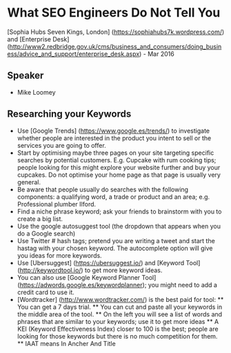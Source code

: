 
# What SEO Engineers Do Not Tell You

[Sophia Hubs Seven Kings, London] (https://sophiahubs7k.wordpress.com/) and [Enterprise Desk] (http://www2.redbridge.gov.uk/cms/business_and_consumers/doing_business/advice_and_support/enterprise_desk.aspx) -  Mar 2016

## Speaker
* Mike Loomey

## Researching your Keywords
* Use [Google Trends] (https://www.google.es/trends/) to investigate whether people are interested in the product you intent to sell or the services you are going to offer.
* Start by optimising maybe three pages on your site targeting specific searches by potential customers.  E.g. Cupcake with rum cooking tips; people looking for this might explore your website further and buy your cupcakes. Do not optimise your home page as that page is usually very general.
* Be aware that people usually do searches with the following components: a qualifying word, a trade or product and an area; e.g. Professional plumber Ilford.
* Find a niche phrase keyword; ask your friends to brainstorm with you to create a big list.
* Use the google autosuggest tool (the dropdown that appears when you do a Google search)
* Use Twitter # hash tags; pretend you are writing a tweet and start the hastag with your chosen keyword. The autocomplete option will give you ideas for more keywords.
* Use [Ubersuggest] (https://ubersuggest.io/) and [Keyword Tool] (http://keywordtool.io/) to get more keyword ideas.
* You can also use [Google Keyword Planner Tool] (https://adwords.google.es/keywordplanner); you might need to add a credit card to use it.
* [Wordtracker] (http://www.wordtracker.com/) is the best paid for tool:
** You can get a 7 days trial.
** You can cut and paste all your keywords in the middle area of the tool.
** On the left you will see a list of words and phrases that are similar to your keywords; use it to get more ideas
** A KEI (Keyword Effectiveness Index) closer to 100 is the best; people are looking for those keywords but there is no much competition for them.
** IAAT means In Ancher <a> And Title <title>
* If you find that people are looking for chocolate rice crispy cake do a page exactly for to cater for these searches
* Make sure to do a search for your chosen words, e.g.  cannibal cupcake is a model so do not use this phrase if you are selling cupcakes as people doing this search will be mostly looking for information on the model.

## Organising your Keywords
* In an Excel page have the following columns:
** Your chosen keywords: a column with all your keywords
** Web page 1 (the name of a page you are optimising): add here the keywords you will be using for this page. Copy and paste them here from the column Your chosen keywords.
** Web page 2: as above
** Web page 3: as above
* Now for each web page chose the best 2-3 keywords; each page focusing on different keywords.
* Wait for 4-6 weeks to review the results after optimising a page.

## Google sandbox
* for new websites google might show you up the organic rank very quickly 

## General Tips
* Check out [Google AdWords for Charities] (https://www.google.com.hk/intl/en/grants/)
* Check out [General Assembly] (https://generalassemb.ly/) as their courses are very good
* Use a browser with no cookies or empty your cache before you do a search in Google so it does not remember your history and offers you new search results
* Before you buy a domain investigate if someone has owned in the past.  Use the website [Open Link Profiler] (http://openlinkprofiler.org/), make sure that not doggy websites link to your domain.
* In the google analytics tracker put your IP address so it does not record your own visits.


